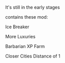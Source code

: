 It's still in the early stages

contains these mod:

Ice Breaker

More Luxuries

Barbarian XP Farm

Closer Cities Distance of 1
